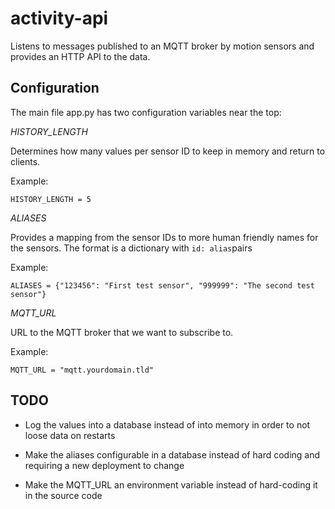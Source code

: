 # activity-api

Listens to messages published to an MQTT broker by motion sensors and provides an HTTP API to the data.


## Configuration

The main file app.py has two configuration variables near the top:

*HISTORY_LENGTH*

Determines how many values per sensor ID to keep in memory and return to clients.

Example:
```
HISTORY_LENGTH = 5
```

*ALIASES*

Provides a mapping from the sensor IDs to more human friendly names for the sensors. 
The format is a dictionary with `id: alias`pairs

Example:
```
ALIASES = {"123456": "First test sensor", "999999": "The second test sensor"}
```

*MQTT_URL*

URL to the MQTT broker that we want to subscribe to. 

Example:
```
MQTT_URL = "mqtt.yourdomain.tld"
```

## TODO

- Log the values into a database instead of into memory in order to not loose data on restarts

- Make the aliases configurable in a database instead of hard coding and requiring a new deployment to change

- Make the MQTT_URL an environment variable instead of hard-coding it in the source code

